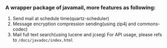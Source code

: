 ### A wrapper package of javamail, more features as following:
1. Send mail at schedule time(quartz-scheduler)
2. Message encryption compression sending(using zip4j and commons-codec)
3. Mail full text search(using lucene and jcseg)
For API usage, please refs to `/docs/javadoc/index.html`